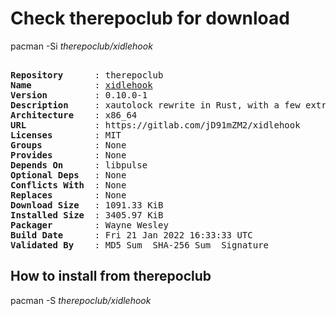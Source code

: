 # Check therepoclub for download

pacman -Si *therepoclub/xidlehook*

<div class="highlight"><pre class="highlight"><text>
<b>Repository</b>      : therepoclub
<b>Name</b>            : <a href="../../x86_64/xidlehook-0.10.0-1-x86_64.pkg.tar.zst">xidlehook</a>
<b>Version</b>         : 0.10.0-1
<b>Description</b>     : xautolock rewrite in Rust, with a few extra features
<b>Architecture</b>    : x86_64
<b>URL</b>             : https://gitlab.com/jD91mZM2/xidlehook
<b>Licenses</b>        : MIT
<b>Groups</b>          : None
<b>Provides</b>        : None
<b>Depends On</b>      : libpulse
<b>Optional Deps</b>   : None
<b>Conflicts With</b>  : None
<b>Replaces</b>        : None
<b>Download Size</b>   : 1091.33 KiB
<b>Installed Size</b>  : 3405.97 KiB
<b>Packager</b>        : Wayne Wesley <wayne6324@gmail.com>
<b>Build Date</b>      : Fri 21 Jan 2022 16:33:33 UTC
<b>Validated By</b>    : MD5 Sum  SHA-256 Sum  Signature
</text></pre></div>

## How to install from therepoclub

pacman -S *therepoclub/xidlehook*
